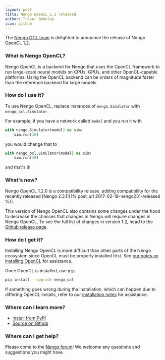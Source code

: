 ```yaml
---
layout: post
title: Nengo OpenCL 1.2 released
author: Trevor Bekolay
icon: github
---
```


The [Nengo OCL team](https://github.com/nengo/nengo_ocl/blob/master/CONTRIBUTORS.rst)
is delighted to announce the release of Nengo OpenCL 1.2.

### What is Nengo OpenCL?

Nengo OpenCL is a backend for Nengo that uses
the OpenCL framework to run large-scale neural models
on CPUs, GPUs, and other OpenCL-capable platforms.
Using the OpenCL backend can be orders of magnitude faster
than the reference backend for large models.

### How do I use it?

To use Nengo OpenCL, replace instances of `nengo.Simulator`
with `nengo_ocl.Simulator`.

For example, if you have a network called `model`
and you run it with

```python
with nengo.Simulator(model) as sim:
    sim.run(10)
```

you would change that to

```python
with nengo_ocl.Simulator(model) as sim:
    sim.run(10)
```

and that's it!

### What's new?

Nengo OpenCL 1.2.0 is a compatibility release,
adding compatibility for
the recently released
[Nengo 2.3.1]({% post_url 2017-02-18-nengo231-released %}).

This version of Nengo OpenCL also contains
some changes under the hood
to decrease the chances that changes in Nengo
will require changes in Nengo OpenCL.
To see the full list of changes in version 1.2,
head to the
[Github release page](https://github.com/nengo/nengo_ocl/releases/tag/v1.2.0).

### How do I get it?

Installing Nengo OpenCL is more difficult than
other parts of the Nengo ecosystem since
OpenCL must be properly installed first.
See [our notes on installing OpenCL](https://github.com/nengo/nengo_ocl/blob/master/README.rst#installing-opencl)
for assistance.

Once OpenCL is installed, use `pip`.

```bash
pip install --upgrade nengo_ocl
```

If something goes wrong during the installation,
which can happen due to differing OpenCL installs,
refer to our [installation notes](https://github.com/nengo/nengo_ocl/blob/master/README.rst#dependencies-and-installation)
for assistance.

### Where can I learn more?

- [Install from PyPI](https://pypi.python.org/pypi/nengo_ocl)
- [Source on Github](https://github.com/nengo/nengo_ocl)

### Where can I get help?

Please come to the [Nengo forum](https://forum.nengo.ai/c/backends)!
We welcome any questions and suggestions you might have.

